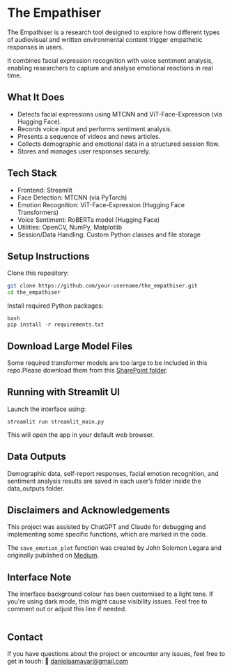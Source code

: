 # The Empathiser

The Empathiser is a research tool designed to explore how different types of audiovisual and written environmental content trigger empathetic responses in users.

It combines facial expression recognition with voice sentiment analysis, enabling researchers to capture and analyse emotional reactions in real time.

## What It Does

- Detects facial expressions using MTCNN and ViT-Face-Expression (via Hugging Face).
- Records voice input and performs sentiment analysis.
- Presents a sequence of videos and news articles.
- Collects demographic and emotional data in a structured session flow.
- Stores and manages user responses securely.

## Tech Stack

- Frontend: Streamlit
- Face Detection: MTCNN (via PyTorch)
- Emotion Recognition: ViT-Face-Expression (Hugging Face Transformers)
- Voice Sentiment: RoBERTa model (Hugging Face)
- Utilities: OpenCV, NumPy, Matplotlib
- Session/Data Handling: Custom Python classes and file storage

## Setup Instructions

Clone this repository:

```bash
git clone https://github.com/your-username/the_empathiser.git
cd the_empathiser
```

Install required Python packages:

```
bash
pip install -r requirements.txt
```

## Download Large Model Files
Some required transformer models are too large to be included in this repo.Please download them from this [SharePoint folder](https://artslondon-my.sharepoint.com/my?id=%2Fpersonal%2Fd%5Famayarueda0220241%5Farts%5Fac%5Fuk%2FDocuments%2FFiles%20required%20AI%2D4%2Dmedia%20Project&ga=1).

## Running with Streamlit UI

Launch the interface using:

```streamlit run streamlit_main.py```

This will open the app in your default web browser.

## Data Outputs

Demographic data, self-report responses, facial emotion recognition, and sentiment analysis results are saved in each user’s folder inside the data_outputs folder.


## Disclaimers and Acknowledgements

This project was assisted by ChatGPT and Claude for debugging and implementing some specific functions, which are marked in the code.

The ```save_emotion_plot``` function was created by John Solomon Legara and originally published on [Medium](https://medium.com/@johnsolomonlegara/frame-by-frame-tracking-emotions-in-videos-with-ai-ee31a1a05ab6).

## Interface Note

The interface background colour has been customised to a light tone. If you're using dark mode, this might cause visibility issues. Feel free to comment out or adjust this line if needed.

```st.markdown("""<style>.stApp {background-color: #F6F6EE;}</style>""", unsafe_allow_html=True)
```

## Contact

If you have questions about the project or encounter any issues, feel free to get in touch:
📧 danielaamayar@gmail.com

